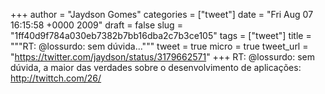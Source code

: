 
+++
author = "Jaydson Gomes"
categories = ["tweet"]
date = "Fri Aug 07 16:15:58 +0000 2009"
draft = false
slug = "1ff40d9f784a030eb7382b7bb16dba2c7b3ce105"
tags = ["tweet"]
title = """RT: @lossurdo: sem dúvida..."""
tweet = true
micro = true
tweet_url = "https://twitter.com/jaydson/status/3179662571"
+++
RT: @lossurdo: sem dúvida, a maior das verdades sobre o desenvolvimento de aplicações: http://twittch.com/26/
